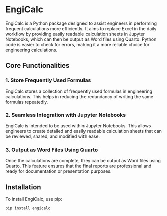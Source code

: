 # EngiCalc

EngiCalc is a Python package designed to assist engineers in performing frequent calculations more efficiently. It aims to replace Excel in the daily workflow by providing easily readable calculation sheets in Jupyter Notebooks, which can then be output as Word files using Quarto. Python code is easier to check for errors, making it a more reliable choice for engineering calculations.

## Core Functionalities

### 1. Store Frequently Used Formulas
EngiCalc stores a collection of frequently used formulas in engineering calculations. This helps in reducing the redundancy of writing the same formulas repeatedly.

### 2. Seamless Integration with Jupyter Notebooks
EngiCalc is intended to be used within Jupyter Notebooks. This allows engineers to create detailed and easily readable calculation sheets that can be reviewed, shared, and modified with ease.

### 3. Output as Word Files Using Quarto
Once the calculations are complete, they can be output as Word files using Quarto. This feature ensures that the final reports are professional and ready for documentation or presentation purposes.

## Installation

To install EngiCalc, use pip:

```bash
pip install engicalc
